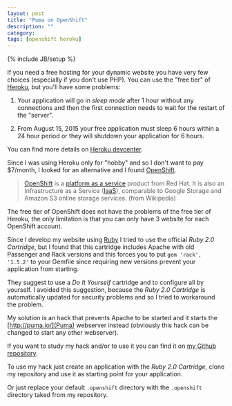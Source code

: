 ```yaml
---
layout: post
title: "Puma on OpenShift"
description: ""
category:
tags: [openshift heroku]
---
```

{% include JB/setup %}

If you need a free hosting for your dynamic website you have very few choices (especially if you don't use PHP).
You can use the "free tier" of [Heroku](https://www.heroku.com/), but you'll have some problems:

1. Your application will go in *sleep mode* after 1 hour without any connections and then the first connection needs to wait for the restart of the "server".

2. From August 15, 2015 your free application must sleep 6 hours within a 24 hour period or they will shutdown your application for 6 hours.

You can find more details on [Heroku devcenter](https://devcenter.heroku.com/articles/dyno-sleeping).

Since I was using Heroku only for "hobby" and so I don't want to pay $7/month, I looked for an alternative and I found [OpenShift](https://openshift.redhat.com/).

> [OpenShift](https://openshift.redhat.com/) is a [platform as a service](https://en.wikipedia.org/wiki/Platform_as_a_service) product from Red Hat. It is also an Infrastructure as a Service ([IaaS](https://en.wikipedia.org/wiki/Infrastructure_as_a_service#Infrastructure)), comparable to Google Storage and Amazon S3 online storage services. (from Wikipedia)

The free tier of OpenShift does not have the problems of the free tier of Heroku, the only limitation is that you can only have 3 website for each OpenShift account.

Since I develop my website using [Ruby](https://www.ruby-lang.org) I tried to use the official _Ruby 2.0 Cartridge_, but I found that this cartridge includes Apache with old Passenger and Rack versions and this forces you to put
`gem 'rack',  '1.5.2'` to your Gemfile since requiring new versions prevent your application from starting.

They suggest to use a _Do It Yourself_ cartridge and to configure all by yourself. I avoided this suggestion, because the _Ruby 2.0 Cartridge_ is automatically updated for security problems and so I tried to workaround the problem.

My solution is an hack that prevents Apache to be started and it starts the [http://puma.io/](Puma) webserver instead (obviously this hack can be changed to start any other webserver).

If you want to study my hack and/or to use it you can find it on [my Github repository](https://github.com/drizzt/puma-openshift).

To use my hack just create an application with the _Ruby 2.0 Cartridge_, clone my repository and use it as starting point for your application.

Or just replace your default `.openshift` directory with the `.openshift` directory taked from my repository.
